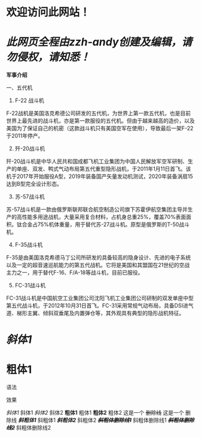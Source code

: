 # 欢迎访问此网站！
# _此网页全程由zzh-andy创建及编辑，请勿侵权，请知悉！_
__军事介绍__

一、五代机
1. F-22 战斗机

F-22战机是美国洛克希德公司研发的五代机，为世界上第一款五代机，也是目前世界上最先进的战斗机，亦是第一款服役的五代机。但由于越来越高的造价，以及美国为了保证自己的机密（这款战斗机只有美国空军在使用），导致最后一架F-22于2011年停产。

2. 歼-20战斗机

歼-20战斗机是中华人民共和国成都飞机工业集团为中国人民解放军空军研制、生产的单座、双发、鸭式气动布局第五代重型隐形战机，于2011年1月11日首飞。该机于2017年开始服役A型，2019年装备国产矢量发动机测试，2020年装备涡扇15达到B型完全设计形态。

3. 苏-57战斗机

苏-57战斗机是一款由俄罗斯联邦联合航空制造公司旗下苏霍伊航空集团主导并生产的高性能多用途战机，大量采用复合材料，占机身总重25%，覆盖70%表面面积。钛合金占75%机体重量，用于替代苏-27战斗机。原型是俄罗斯的T-50战斗机。

4. F-35战斗机

F-35是由美国洛克希德马丁公司所研发的具备较高的隐身设计、先进的电子系统以及一定的超音速巡航能力的第五代战机。它将是美国和其盟国在21世纪的空战主力之一，用于替代F-16、F/A-18等战斗机，目前已服役。

5. FC-31战斗机

FC-31战斗机是中国航空工业集团公司沈阳飞机工业集团公司研制的双发单座中型第五代战斗机，于2012年10月31日首飞。FC-31采用常规气动布局，具备DSI进气道、梯形主翼、倾斜双垂尾及内置弹仓等，其外观具有典型的隐形战机特征。

# *斜体1*
# **粗体1**

语法

效果


*斜体1* 斜体1 
_斜体2_ 斜体2 
**粗体1** 粗体1 
__粗体2__ 粗体2 
这是一个 ~~删除线~~ 这是一个 删除线 
***斜粗体1*** 斜粗体1 
___斜粗体2___ 斜粗体2 
***~~斜粗体删除线1~~*** 斜粗体删除线1 
~~***斜粗体删除线2***~~ 斜粗体删除线2 
